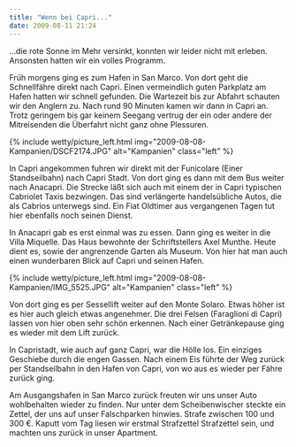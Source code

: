 ```yaml
---
title: "Wenn bei Capri..."
date: 2009-08-11 21:24
---
```

...die rote Sonne im Mehr versinkt, konnten wir leider nicht mit erleben. Ansonsten hatten wir ein volles Programm.

Früh morgens ging es zum Hafen in San Marco. Von dort geht die Schnellfähre direkt nach Capri. Einen vermeindlich guten Parkplatz am Hafen hatten wir schnell gefunden. Die Wartezeit bis zur Abfahrt schauten wir den Anglern zu. Nach rund 90 Minuten kamen wir dann in Capri an. Trotz geringem bis gar keinem Seegang vertrug der ein oder andere der Mitreisenden die Überfahrt nicht ganz ohne Plessuren.

<!--more-->

{% include wetty/picture_left.html img="2009-08-08-Kampanien/DSCF2174.JPG" alt="Kampanien" class="left" %}

In Capri angekommen fuhren wir direkt mit der Funicolare (Einer Standseilbahn) nach Capri Stadt. Von dort ging es dann mit dem Bus weiter nach Anacapri. Die Strecke läßt sich auch mit einem der in Capri typischen Cabriolet Taxis bezwingen. Das sind verlängerte handelsübliche Autos, die als Cabrios unterwegs sind. Ein Fiat Oldtimer aus vergangenen Tagen tut hier ebenfalls noch seinen Dienst.

In Anacapri gab es erst einmal was zu essen. Dann ging es weiter in die Villa Miquelle. Das Haus bewohnte der Schriftstellers Axel Munthe. Heute dient es, sowie der angrenzende Garten als Museum. Von hier hat man auch einen wunderbaren Blick auf Capri und seinen Hafen.

{% include wetty/picture_left.html img="2009-08-08-Kampanien/IMG_5525.JPG" alt="Kampanien" class="left" %}

Von dort ging es per Sessellift weiter auf den Monte Solaro. Etwas höher ist es hier auch gleich etwas angenehmer. Die drei Felsen (Faraglioni di Capri) lassen von hier oben sehr schön erkennen. Nach einer Getränkepause ging es wieder mit dem Lift zurück.

In Capristadt, wie auch auf ganz Capri, war die Hölle los. Ein einziges Geschiebe durch die engen Gassen. Nach einem Eis führte der Weg zurück per Standseilbahn in den Hafen von Capri, von wo aus es wieder per Fähre zurück ging.

Am Ausgangshafen in San Marco zurück freuten wir uns unser Auto wohlbehalten wieder zu finden. Nur unter dem Scheibenwischer steckte ein Zettel, der uns auf unser Falschparken hinwies. Strafe zwischen 100 und 300 €. Kaputt vom Tag liesen wir erstmal Strafzettel Strafzettel sein, und machten uns zurück in unser Apartment.